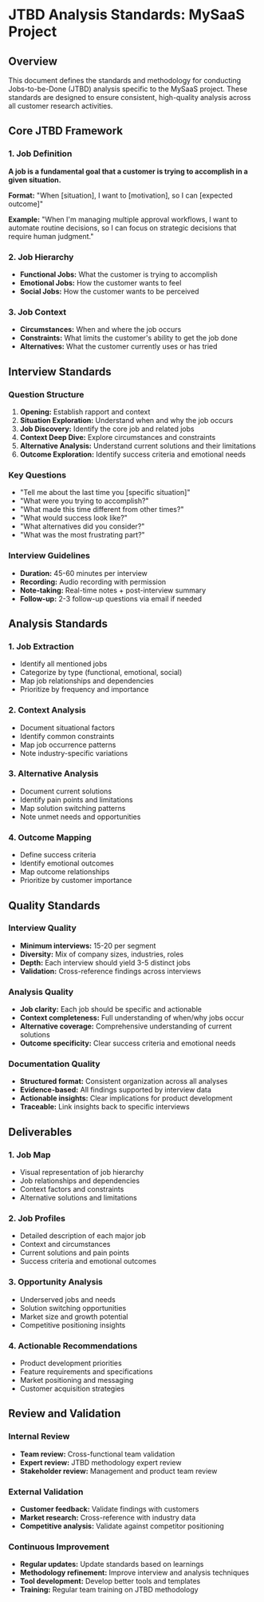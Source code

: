 # JTBD Analysis Standards: MySaaS Project

## Overview
This document defines the standards and methodology for conducting Jobs-to-be-Done (JTBD) analysis specific to the MySaaS project. These standards are designed to ensure consistent, high-quality analysis across all customer research activities.

## Core JTBD Framework

### 1. Job Definition
**A job is a fundamental goal that a customer is trying to accomplish in a given situation.**

**Format:** "When [situation], I want to [motivation], so I can [expected outcome]"

**Example:** "When I'm managing multiple approval workflows, I want to automate routine decisions, so I can focus on strategic decisions that require human judgment."

### 2. Job Hierarchy
- **Functional Jobs:** What the customer is trying to accomplish
- **Emotional Jobs:** How the customer wants to feel
- **Social Jobs:** How the customer wants to be perceived

### 3. Job Context
- **Circumstances:** When and where the job occurs
- **Constraints:** What limits the customer's ability to get the job done
- **Alternatives:** What the customer currently uses or has tried

## Interview Standards

### Question Structure
1. **Opening:** Establish rapport and context
2. **Situation Exploration:** Understand when and why the job occurs
3. **Job Discovery:** Identify the core job and related jobs
4. **Context Deep Dive:** Explore circumstances and constraints
5. **Alternative Analysis:** Understand current solutions and their limitations
6. **Outcome Exploration:** Identify success criteria and emotional needs

### Key Questions
- "Tell me about the last time you [specific situation]"
- "What were you trying to accomplish?"
- "What made this time different from other times?"
- "What would success look like?"
- "What alternatives did you consider?"
- "What was the most frustrating part?"

### Interview Guidelines
- **Duration:** 45-60 minutes per interview
- **Recording:** Audio recording with permission
- **Note-taking:** Real-time notes + post-interview summary
- **Follow-up:** 2-3 follow-up questions via email if needed

## Analysis Standards

### 1. Job Extraction
- Identify all mentioned jobs
- Categorize by type (functional, emotional, social)
- Map job relationships and dependencies
- Prioritize by frequency and importance

### 2. Context Analysis
- Document situational factors
- Identify common constraints
- Map job occurrence patterns
- Note industry-specific variations

### 3. Alternative Analysis
- Document current solutions
- Identify pain points and limitations
- Map solution switching patterns
- Note unmet needs and opportunities

### 4. Outcome Mapping
- Define success criteria
- Identify emotional outcomes
- Map outcome relationships
- Prioritize by customer importance

## Quality Standards

### Interview Quality
- **Minimum interviews:** 15-20 per segment
- **Diversity:** Mix of company sizes, industries, roles
- **Depth:** Each interview should yield 3-5 distinct jobs
- **Validation:** Cross-reference findings across interviews

### Analysis Quality
- **Job clarity:** Each job should be specific and actionable
- **Context completeness:** Full understanding of when/why jobs occur
- **Alternative coverage:** Comprehensive understanding of current solutions
- **Outcome specificity:** Clear success criteria and emotional needs

### Documentation Quality
- **Structured format:** Consistent organization across all analyses
- **Evidence-based:** All findings supported by interview data
- **Actionable insights:** Clear implications for product development
- **Traceable:** Link insights back to specific interviews

## Deliverables

### 1. Job Map
- Visual representation of job hierarchy
- Job relationships and dependencies
- Context factors and constraints
- Alternative solutions and limitations

### 2. Job Profiles
- Detailed description of each major job
- Context and circumstances
- Current solutions and pain points
- Success criteria and emotional outcomes

### 3. Opportunity Analysis
- Underserved jobs and needs
- Solution switching opportunities
- Market size and growth potential
- Competitive positioning insights

### 4. Actionable Recommendations
- Product development priorities
- Feature requirements and specifications
- Market positioning and messaging
- Customer acquisition strategies

## Review and Validation

### Internal Review
- **Team review:** Cross-functional team validation
- **Expert review:** JTBD methodology expert review
- **Stakeholder review:** Management and product team review

### External Validation
- **Customer feedback:** Validate findings with customers
- **Market research:** Cross-reference with industry data
- **Competitive analysis:** Validate against competitor positioning

### Continuous Improvement
- **Regular updates:** Update standards based on learnings
- **Methodology refinement:** Improve interview and analysis techniques
- **Tool development:** Develop better tools and templates
- **Training:** Regular team training on JTBD methodology
